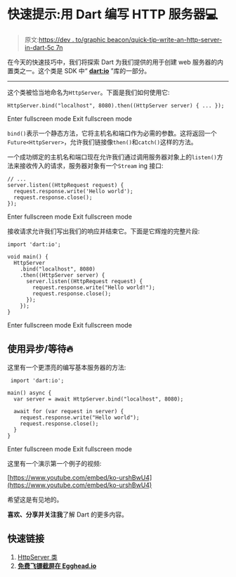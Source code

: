 # 快速提示:用 Dart 编写 HTTP 服务器💻

> 原文:[https://dev . to/graphic beacon/quick-tip-write-an-http-server-in-dart-5c 7n](https://dev.to/graphicbeacon/quick-tip-write-an-http-server-in-dart--5c7n)

在今天的快速技巧中，我们将探索 Dart 为我们提供的用于创建 web 服务器的内置类之一。这个类是 SDK 中“ [**dart:io**](https://api.dartlang.org/dev/2.0.0-dev.68.0/dart-io/dart-io-library.html) ”库的一部分。

* * *

这个类被恰当地命名为`HttpServer`。下面是我们如何使用它:

```
HttpServer.bind("localhost", 8080).then((HttpServer server) { ... }); 
```

Enter fullscreen mode Exit fullscreen mode

`bind()`表示一个静态方法，它将主机名和端口作为必需的参数。这将返回一个`Future<HttpServer>`，允许我们链接像`then()`和`catch()`这样的方法。

一个成功绑定的主机名和端口现在允许我们通过调用服务器对象上的`listen()`方法来接收传入的请求，服务器对象有一个`Stream` ing 接口:

```
// ...
server.listen((HttpRequest request) {
  request.response.write('Hello world');
  request.response.close();
}); 
```

Enter fullscreen mode Exit fullscreen mode

接收请求允许我们写出我们的响应并结束它。下面是它辉煌的完整片段:

```
import 'dart:io';

void main() {
  HttpServer
    .bind("localhost", 8080)
    .then((HttpServer server) {
      server.listen((HttpRequest request) {
        request.response.write("Hello world!");
        request.response.close();
      });
    });
} 
```

Enter fullscreen mode Exit fullscreen mode

## 使用异步/等待🔥

这里有一个更漂亮的编写基本服务器的方法:

```
 import 'dart:io';

main() async {
  var server = await HttpServer.bind("localhost", 8080);

  await for (var request in server) {
    request.response.write("Hello world");
    request.response.close();
  }
} 
```

Enter fullscreen mode Exit fullscreen mode

这里有一个演示第一个例子的视频:

[https://www.youtube.com/embed/ko-urshBwU4](https://www.youtube.com/embed/ko-urshBwU4)

希望这是有见地的。

**喜欢、分享并关注我**了解 Dart 的更多内容。

## 快速链接

1.  [HttpServer 类](https://api.dartlang.org/dev/2.0.0-dev.68.0/dart-io/HttpServer-class.html)
2.  **[免费飞镖截屏在 Egghead.io](https://egghead.io/instructors/jermaine-oppong)**